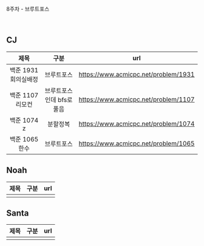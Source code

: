8주차 - 브루트포스

</br>

## CJ

|제목|구분|url|
|:------:|:---:|:---:|
|백준 1931 회의실배정|브루트포스|https://www.acmicpc.net/problem/1931|
|백준 1107 리모컨|브루트포스인데 bfs로 풀음|https://www.acmicpc.net/problem/1107|
|백준 1074 z|분할정복|https://www.acmicpc.net/problem/1074|
|백준 1065 한수|브루트포스|https://www.acmicpc.net/problem/1065|

## Noah

| 제목 | 구분 | url |
|:------:|:---:|:---:|
||||


## Santa

|제목|구분|url|
|:------:|:---:|:---:|
||||
